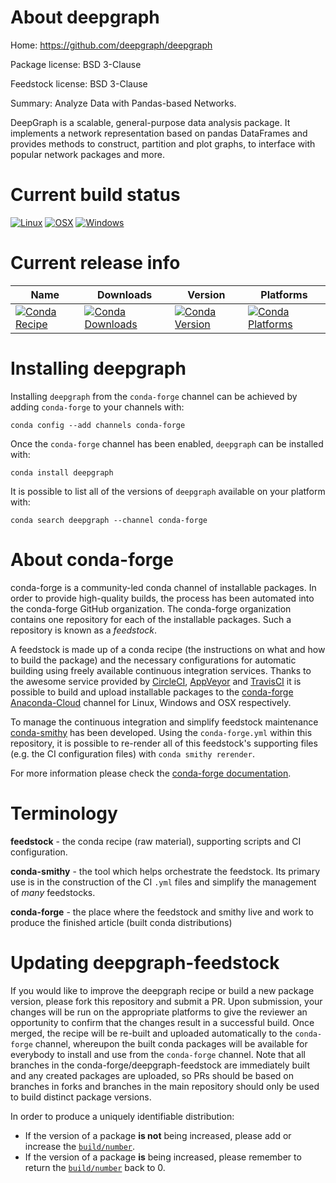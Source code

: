 About deepgraph
===============

Home: https://github.com/deepgraph/deepgraph

Package license: BSD 3-Clause

Feedstock license: BSD 3-Clause

Summary: Analyze Data with Pandas-based Networks.

DeepGraph is a scalable, general-purpose data analysis package. It
implements a network representation based on pandas DataFrames and
provides methods to construct, partition and plot graphs, to interface
with popular network packages and more.


Current build status
====================

[![Linux](https://img.shields.io/circleci/project/github/conda-forge/deepgraph-feedstock/master.svg?label=Linux)](https://circleci.com/gh/conda-forge/deepgraph-feedstock)
[![OSX](https://img.shields.io/travis/conda-forge/deepgraph-feedstock/master.svg?label=macOS)](https://travis-ci.org/conda-forge/deepgraph-feedstock)
[![Windows](https://img.shields.io/appveyor/ci/conda-forge/deepgraph-feedstock/master.svg?label=Windows)](https://ci.appveyor.com/project/conda-forge/deepgraph-feedstock/branch/master)

Current release info
====================

| Name | Downloads | Version | Platforms |
| --- | --- | --- | --- |
| [![Conda Recipe](https://img.shields.io/badge/recipe-deepgraph-green.svg)](https://anaconda.org/conda-forge/deepgraph) | [![Conda Downloads](https://img.shields.io/conda/dn/conda-forge/deepgraph.svg)](https://anaconda.org/conda-forge/deepgraph) | [![Conda Version](https://img.shields.io/conda/vn/conda-forge/deepgraph.svg)](https://anaconda.org/conda-forge/deepgraph) | [![Conda Platforms](https://img.shields.io/conda/pn/conda-forge/deepgraph.svg)](https://anaconda.org/conda-forge/deepgraph) |

Installing deepgraph
====================

Installing `deepgraph` from the `conda-forge` channel can be achieved by adding `conda-forge` to your channels with:

```
conda config --add channels conda-forge
```

Once the `conda-forge` channel has been enabled, `deepgraph` can be installed with:

```
conda install deepgraph
```

It is possible to list all of the versions of `deepgraph` available on your platform with:

```
conda search deepgraph --channel conda-forge
```


About conda-forge
=================

conda-forge is a community-led conda channel of installable packages.
In order to provide high-quality builds, the process has been automated into the
conda-forge GitHub organization. The conda-forge organization contains one repository
for each of the installable packages. Such a repository is known as a *feedstock*.

A feedstock is made up of a conda recipe (the instructions on what and how to build
the package) and the necessary configurations for automatic building using freely
available continuous integration services. Thanks to the awesome service provided by
[CircleCI](https://circleci.com/), [AppVeyor](http://www.appveyor.com/)
and [TravisCI](https://travis-ci.org/) it is possible to build and upload installable
packages to the [conda-forge](https://anaconda.org/conda-forge)
[Anaconda-Cloud](http://docs.anaconda.org/) channel for Linux, Windows and OSX respectively.

To manage the continuous integration and simplify feedstock maintenance
[conda-smithy](http://github.com/conda-forge/conda-smithy) has been developed.
Using the ``conda-forge.yml`` within this repository, it is possible to re-render all of
this feedstock's supporting files (e.g. the CI configuration files) with ``conda smithy rerender``.

For more information please check the [conda-forge documentation](https://conda-forge.org/docs/).

Terminology
===========

**feedstock** - the conda recipe (raw material), supporting scripts and CI configuration.

**conda-smithy** - the tool which helps orchestrate the feedstock.
                   Its primary use is in the construction of the CI ``.yml`` files
                   and simplify the management of *many* feedstocks.

**conda-forge** - the place where the feedstock and smithy live and work to
                  produce the finished article (built conda distributions)


Updating deepgraph-feedstock
============================

If you would like to improve the deepgraph recipe or build a new
package version, please fork this repository and submit a PR. Upon submission,
your changes will be run on the appropriate platforms to give the reviewer an
opportunity to confirm that the changes result in a successful build. Once
merged, the recipe will be re-built and uploaded automatically to the
`conda-forge` channel, whereupon the built conda packages will be available for
everybody to install and use from the `conda-forge` channel.
Note that all branches in the conda-forge/deepgraph-feedstock are
immediately built and any created packages are uploaded, so PRs should be based
on branches in forks and branches in the main repository should only be used to
build distinct package versions.

In order to produce a uniquely identifiable distribution:
 * If the version of a package **is not** being increased, please add or increase
   the [``build/number``](http://conda.pydata.org/docs/building/meta-yaml.html#build-number-and-string).
 * If the version of a package **is** being increased, please remember to return
   the [``build/number``](http://conda.pydata.org/docs/building/meta-yaml.html#build-number-and-string)
   back to 0.